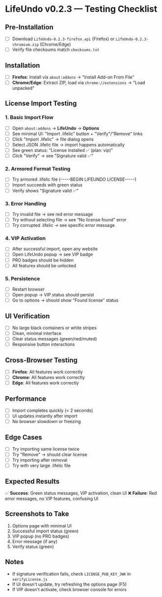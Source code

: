 # LifeUndo v0.2.3 — Testing Checklist

## Pre-Installation
- [ ] Download `LifeUndo-0.2.3-firefox.xpi` (Firefox) or `LifeUndo-0.2.3-chromium.zip` (Chrome/Edge)
- [ ] Verify file checksums match `checksums.txt`

## Installation
- [ ] **Firefox**: Install via `about:addons` → "Install Add-on From File"
- [ ] **Chrome/Edge**: Extract ZIP, load via `chrome://extensions` → "Load unpacked"

## License Import Testing

### 1. Basic Import Flow
- [ ] Open `about:addons` → **LifeUndo** → **Options**
- [ ] See minimal UI: "Import .lifelic" button + "Verify"/"Remove" links
- [ ] Click "Import .lifelic" → file dialog opens
- [ ] Select JSON .lifelic file → import happens automatically
- [ ] See green status: "License installed ✅ (plan: vip)"
- [ ] Click "Verify" → see "Signature valid ✅"

### 2. Armored Format Testing
- [ ] Try armored .lifelic file (-----BEGIN LIFEUNDO LICENSE-----)
- [ ] Import succeeds with green status
- [ ] Verify shows "Signature valid ✅"

### 3. Error Handling
- [ ] Try invalid file → see red error message
- [ ] Try without selecting file → see "No license found" error
- [ ] Try corrupted .lifelic → see specific error message

### 4. VIP Activation
- [ ] After successful import, open any website
- [ ] Open LifeUndo popup → see VIP badge
- [ ] PRO badges should be hidden
- [ ] All features should be unlocked

### 5. Persistence
- [ ] Restart browser
- [ ] Open popup → VIP status should persist
- [ ] Go to options → should show "Found license" status

## UI Verification
- [ ] No large black containers or white stripes
- [ ] Clean, minimal interface
- [ ] Clear status messages (green/red/muted)
- [ ] Responsive button interactions

## Cross-Browser Testing
- [ ] **Firefox**: All features work correctly
- [ ] **Chrome**: All features work correctly
- [ ] **Edge**: All features work correctly

## Performance
- [ ] Import completes quickly (< 2 seconds)
- [ ] UI updates instantly after import
- [ ] No browser slowdown or freezing

## Edge Cases
- [ ] Try importing same license twice
- [ ] Try "Remove" → should clear license
- [ ] Try importing after removal
- [ ] Try with very large .lifelic file

## Expected Results
✅ **Success**: Green status messages, VIP activation, clean UI
❌ **Failure**: Red error messages, no VIP features, confusing UI

## Screenshots to Take
1. Options page with minimal UI
2. Successful import status (green)
3. VIP popup (no PRO badges)
4. Error message (if any)
5. Verify status (green)

## Notes
- If signature verification fails, check `LICENSE_PUB_KEY_JWK` in `verifyLicense.js`
- If UI doesn't update, try refreshing the options page (F5)
- If VIP doesn't activate, check browser console for errors























